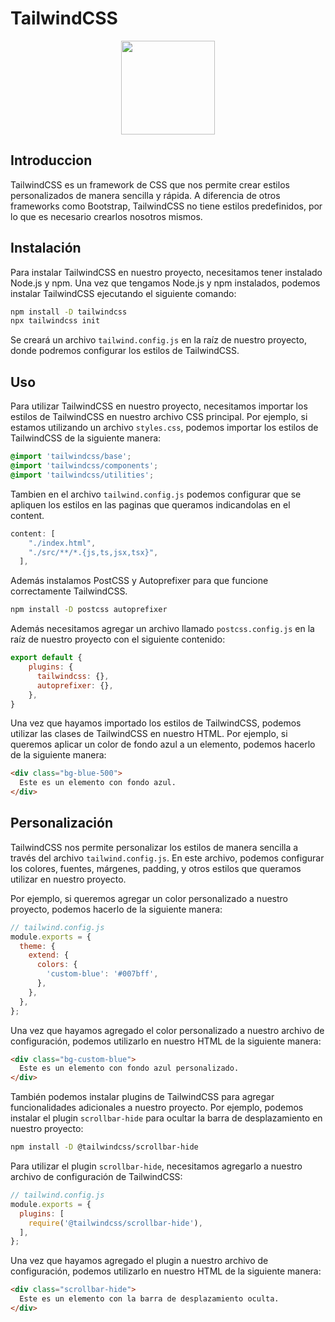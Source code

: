 # TailwindCSS

<div align="center"><img src="https://miro.medium.com/v2/resize:fit:632/1*KTAstxDm8yEG17u94avrXw.png" width="150"/></div>

## Introduccion

TailwindCSS es un framework de CSS que nos permite crear estilos personalizados de manera sencilla y rápida. A diferencia de otros frameworks como Bootstrap, TailwindCSS no tiene estilos predefinidos, por lo que es necesario crearlos nosotros mismos.

## Instalación

Para instalar TailwindCSS en nuestro proyecto, necesitamos tener instalado Node.js y npm. Una vez que tengamos Node.js y npm instalados, podemos instalar TailwindCSS ejecutando el siguiente comando:

```bash
npm install -D tailwindcss
npx tailwindcss init
```

Se creará un archivo `tailwind.config.js` en la raíz de nuestro proyecto, donde podremos configurar los estilos de TailwindCSS.

## Uso

Para utilizar TailwindCSS en nuestro proyecto, necesitamos importar los estilos de TailwindCSS en nuestro archivo CSS principal. Por ejemplo, si estamos utilizando un archivo `styles.css`, podemos importar los estilos de TailwindCSS de la siguiente manera:

```css
@import 'tailwindcss/base';
@import 'tailwindcss/components';
@import 'tailwindcss/utilities';
```
Tambien en el archivo `tailwind.config.js` podemos configurar que se apliquen los estilos en las paginas que queramos indicandolas en el content.

```javascript
content: [
    "./index.html",
    "./src/**/*.{js,ts,jsx,tsx}",
  ],
```

Además instalamos PostCSS y Autoprefixer para que funcione correctamente TailwindCSS.

```bash
npm install -D postcss autoprefixer
```

Además necesitamos agregar un archivo llamado `postcss.config.js` en la raíz de nuestro proyecto con el siguiente contenido:

```javascript
export default {
    plugins: {
      tailwindcss: {},
      autoprefixer: {},
    },
}
```

Una vez que hayamos importado los estilos de TailwindCSS, podemos utilizar las clases de TailwindCSS en nuestro HTML. Por ejemplo, si queremos aplicar un color de fondo azul a un elemento, podemos hacerlo de la siguiente manera:

```html
<div class="bg-blue-500">
  Este es un elemento con fondo azul.
</div>
```

## Personalización

TailwindCSS nos permite personalizar los estilos de manera sencilla a través del archivo `tailwind.config.js`. En este archivo, podemos configurar los colores, fuentes, márgenes, padding, y otros estilos que queramos utilizar en nuestro proyecto.

Por ejemplo, si queremos agregar un color personalizado a nuestro proyecto, podemos hacerlo de la siguiente manera:

```javascript
// tailwind.config.js
module.exports = {
  theme: {
    extend: {
      colors: {
        'custom-blue': '#007bff',
      },
    },
  },
};
```

Una vez que hayamos agregado el color personalizado a nuestro archivo de configuración, podemos utilizarlo en nuestro HTML de la siguiente manera:

```html
<div class="bg-custom-blue">
  Este es un elemento con fondo azul personalizado.
</div>
```

También podemos instalar plugins de TailwindCSS para agregar funcionalidades adicionales a nuestro proyecto. Por ejemplo, podemos instalar el plugin `scrollbar-hide` para ocultar la barra de desplazamiento en nuestro proyecto:

```bash
npm install -D @tailwindcss/scrollbar-hide
```

Para utilizar el plugin `scrollbar-hide`, necesitamos agregarlo a nuestro archivo de configuración de TailwindCSS:

```javascript
// tailwind.config.js
module.exports = {
  plugins: [
    require('@tailwindcss/scrollbar-hide'),
  ],
};
```
Una vez que hayamos agregado el plugin a nuestro archivo de configuración, podemos utilizarlo en nuestro HTML de la siguiente manera:

```html
<div class="scrollbar-hide">
  Este es un elemento con la barra de desplazamiento oculta.
</div>
```